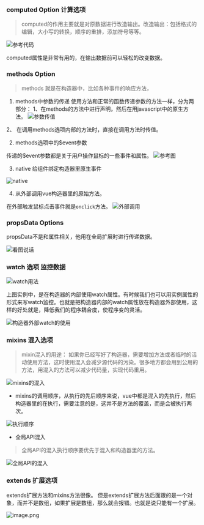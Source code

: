 ### computed Option 计算选项

> computed的作用主要就是对原数据进行改造输出。改造输出：包括格式的编辑，大小写的转换，顺序的重排，添加符号等等。

![参考代码](https://upload-images.jianshu.io/upload_images/5030047-dcb401909199c4b7.png?imageMogr2/auto-orient/strip%7CimageView2/2/w/1240)

computed属性是非常有用的，在输出数据前可以轻松的改变数据。


### methods Option

> methods 就是在构造器中，比如各种事件的响应方法，

1. methods中参数的传递
使用方法和正常的函数传递参数的方法一样，分为两部分：
1、在methods的方法中进行声明，然后在用javascript中的原生方法。
![参数传值](https://upload-images.jianshu.io/upload_images/5030047-25be2f21120ece9e.png?imageMogr2/auto-orient/strip%7CimageView2/2/w/1240)

2、 在调用methods选项内部的方法时，直接在调用方法时传值。

2. methods选项中的$event参数

传递的$event参数都是关于用户操作鼠标的一些事件和属性。
![参考图](https://upload-images.jianshu.io/upload_images/5030047-cff0e52bb3b0cb86.png?imageMogr2/auto-orient/strip%7CimageView2/2/w/1240)

3. native 给组件绑定构造器里原生事件

![native](https://upload-images.jianshu.io/upload_images/5030047-02f72c56581a01d2.png?imageMogr2/auto-orient/strip%7CimageView2/2/w/1240)

4. 从外部调用vue构造器里的原始方法。

在外部触发鼠标点击事件就是`onclick`方法。
![外部调用](https://upload-images.jianshu.io/upload_images/5030047-dafd8e3323c5d8de.png?imageMogr2/auto-orient/strip%7CimageView2/2/w/1240)


### propsData Options
propsData不是和属性相关，他用在全局扩展时进行传递数据。

![看图说话](https://upload-images.jianshu.io/upload_images/5030047-d32369b16ff58c74.png?imageMogr2/auto-orient/strip%7CimageView2/2/w/1240)


### watch 选项 监控数据

![watch用法](https://upload-images.jianshu.io/upload_images/5030047-d27ab73949c79cdc.png?imageMogr2/auto-orient/strip%7CimageView2/2/w/1240)

上图实例中，是在构造器的内部使用watch属性。有时候我们也可以用实例属性的形式来写watch监控。也就是把构造器内部的watch属性放在构造器外部使用，这样的好处就是，降低我们的程序耦合度，使程序变的灵活。

![构造器外部watch的使用](https://upload-images.jianshu.io/upload_images/5030047-07bca8bb72135e20.png?imageMogr2/auto-orient/strip%7CimageView2/2/w/1240)


### mixins 混入选项

> mixin混入的用途： 如果你已经写好了构造器，需要增加方法或者临时的活动使用方法，这时使用混入会减少源代码的污染。很多地方都会用到公用的方法，用混入的方法可以减少代码量，实现代码重用。

![mixins的混入](https://upload-images.jianshu.io/upload_images/5030047-cf2764e37688667d.png?imageMogr2/auto-orient/strip%7CimageView2/2/w/1240)

- mixins的调用顺序，从执行的先后顺序来说，vue中都是混入的先执行，然后构造器里的在执行，需要注意的是，这并不是方法的覆盖，而是会被执行两次。

![执行顺序](https://upload-images.jianshu.io/upload_images/5030047-f3d6731678fa12e8.png?imageMogr2/auto-orient/strip%7CimageView2/2/w/1240)

- 全局API混入

 > 全局API的混入执行顺序要优先于混入和构造器里的方法。

![全局API的混入](https://upload-images.jianshu.io/upload_images/5030047-e9b1909128538960.png?imageMogr2/auto-orient/strip%7CimageView2/2/w/1240)


### extends 扩展选项

extends扩展方法和mixins方法很像。
但是extends扩展方法后面跟的是一个对象，而并不是数组，如果扩展是数组，那么就会报错。也就是说只能有一个扩展。

![image.png](https://upload-images.jianshu.io/upload_images/5030047-b12a8d1d43cd6401.png?imageMogr2/auto-orient/strip%7CimageView2/2/w/1240)






